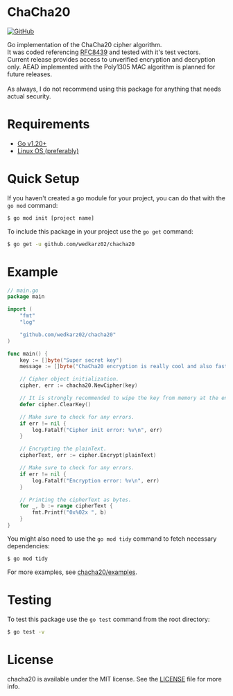 # ChaCha20

[![GitHub](https://img.shields.io/github/license/wedkarz02/chacha20)](https://github.com/wedkarz02/chacha20/blob/main/LICENSE)

Go implementation of the ChaCha20 cipher algorithm. \
It was coded referencing [RFC8439](https://datatracker.ietf.org/doc/html/rfc8439) and tested with it's test vectors. \
Current release provides access to unverified encryption and decryption only. AEAD implemented with the Poly1305 MAC algorithm is planned for future releases.
<br /><br />
As always, I do not recommend using this package for anything that needs actual security.

# Requirements
 * [Go v1.20+](https://go.dev/dl/)
 * [Linux OS (preferably)](https://ubuntu.com/download)

# Quick Setup
If you haven't created a go module for your project, you can do that with the ``go mod`` command:
```bash
$ go mod init [project name]
```
To include this package in your project use the ``go get`` command:
```bash
$ go get -u github.com/wedkarz02/chacha20
```
# Example
```go
// main.go
package main

import (
    "fmt"
    "log"

    "github.com/wedkarz02/chacha20"
)

func main() {
    key := []byte("Super secret key")
    message := []byte("ChaCha20 encryption is really cool and also fast!")

    // Cipher object initialization.
    cipher, err := chacha20.NewCipher(key)

    // It is strongly recommended to wipe the key from memory at the end.
    defer cipher.ClearKey()

    // Make sure to check for any errors.
    if err != nil {
        log.Fatalf("Cipher init error: %v\n", err)
    }

    // Encrypting the plainText.
    cipherText, err := cipher.Encrypt(plainText)

    // Make sure to check for any errors.
    if err != nil {
        log.Fatalf("Encryption error: %v\n", err)
    }

    // Printing the cipherText as bytes.
    for _, b := range cipherText {
        fmt.Printf("0x%02x ", b)
    }
}
```

You might also need to use the ``go mod tidy`` command to fetch necessary dependencies:
```bash
$ go mod tidy
```

For more examples, see [chacha20/examples](https://github.com/wedkarz02/chacha20/tree/main/examples).

# Testing
To test this package use the ``go test`` command from the root directory:
```bash
$ go test -v
```

# License
chacha20 is available under the MIT license. See the [LICENSE](https://github.com/wedkarz02/chacha20/blob/main/LICENSE) file for more info.
